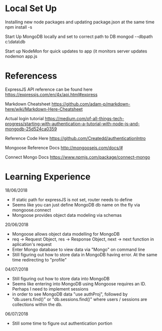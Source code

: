 # Local Set Up

Installing new node packages and updating package.json at the same time
npm install -s <packagename>

Start Up MongoDB locally and set to correct path to DB
mongod --dbpath c:\data\db

Start up NodeMon for quick updates to app (it monitors server updates
nodemon app.js


# Referencess

ExpressJS API reference can be found here
https://expressjs.com/en/4x/api.html#express

Markdown Cheatsheet
https://github.com/adam-p/markdown-here/wiki/Markdown-Here-Cheatsheet

Actual login tutorial
https://medium.com/of-all-things-tech-progress/starting-with-authentication-a-tutorial-with-node-js-and-mongodb-25d524ca0359

Reference Code Here
https://github.com/Createdd/authenticationIntro

Mongoose Reference Docs
http://mongoosejs.com/docs/#

Connect Mongo Docs
https://www.npmjs.com/package/connect-mongo


# Learning Experience

18/06/2018
- If static path for expressJS is not set, router needs to define
- Seems like you can just define MongoDB db name on the fly via mongoose.connect
- Mongoose provides object data modeling via schemas

20/06/2018
- Mongoose allows object data modelling for MongoDB
- req -> Request Object, res -> Response Object, next -> next function in aplication's request
- Enter Mongo database to view data via "Mongo" on command line
- Still figuring out how to store data in MongoDB having error. At the same time redirecting to "profile"

04/07/2018
- Still figuring out how to store data into MongoDB
- Seems like entering into MongoDB using Mongoose requires an ID. Perhaps I need to implement sessions
- in order to see MongoDB data "use authProj", followed by "db.users.find()" or "db.sessions.find()" where users / sessions are collections within the db.

06/07/2018
- Still some time to figure out authentication portion